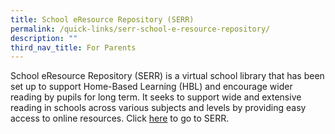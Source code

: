 ```yaml
---
title: School eResource Repository (SERR)
permalink: /quick-links/serr-school-e-resource-repository/
description: ""
third_nav_title: For Parents
---
```

School eResource Repository (SERR) is a virtual school library that has been set up to support Home-Based Learning (HBL) and encourage wider reading by pupils for long term. It seeks to support wide and extensive reading in schools across various subjects and levels by providing easy access to online resources. Click [here](https://schoolibrary.moe.edu.sg/eresourcespri/cgi-bin/spydus.exe/MSGTRN/WPAC/HOME) to go to SERR.